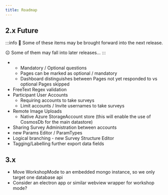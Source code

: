 ```yaml
---
title: Roadmap
---
```


## 2.x Future

:::info
🙂 Some of these items may be brought forward into the next release.

☹ Some of them may fall into later releases...
:::

- - Mandatory / Optional questions
  - Pages can be marked as optional / mandatory
  - Dashboard distinguishes between Pages not yet responded to vs optional Pages skipped
- FreeText Regex validation
- Participant User Accounts
  - Requiring accounts to take surveys
  - Limit accounts / Invite usernames to take surveys
- Remote Image Uploads
  - Native Azure StorageAccount store (this will enable the use of CosmosDb for the main datastore)
- Sharing Survey Administration between accounts
- new Params Editor / ParamTypes
- Logical branching - new Survey Structure Editor
- Tagging/Labelling further export data fields

## 3.x

- Move WorkshopMode to an embedded mongo instance, so we only target one database api
- Consider an electron app or similar webview wrapper for workshop mode?
